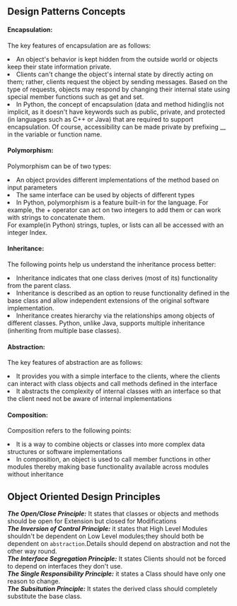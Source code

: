 ## Design Patterns Concepts
#### Encapsulation:
The key features of encapsulation are as follows:
    <li>An object's behavior is kept hidden from the outside world or objects keep their state information private.
    <li>Clients can't change the object's internal state by directly acting on them; rather, clients request the object by sending messages. Based on the type of requests, objects may respond by changing their internal state using special member functions such as get and set.
    <li>In Python, the concept of encapsulation (data and method hiding)is not implicit, as it doesn't have keywords such as public, private, and protected (in languages such as C++ or Java) that are required to support encapsulation. Of course, accessibility can be made private by prefixing __ in the variable or function name.
#### Polymorphism:
Polymorphism can be of two types:
<li>An object provides different implementations of the method based on input parameters
<li>The same interface can be used by objects of different types
<li>In Python, polymorphism is a feature built-in for the language. For example, the + operator can act on two integers to add them or can work with strings to concatenate them.<br/>
For example(in Python) strings, tuples, or lists can all be accessed with an integer Index.

#### Inheritance:
The following points help us understand the inheritance process better:
<li>Inheritance indicates that one class derives (most of its) functionality from the parent class.
<li>Inheritance is described as an option to reuse functionality defined in the base class and allow independent extensions of the original software implementation.
<li>Inheritance creates hierarchy via the relationships among objects of different classes. Python, unlike Java, supports multiple inheritance (inheriting from multiple base classes).

#### Abstraction:
The key features of abstraction are as follows:
<li>It provides you with a simple interface to the clients, where the clients can interact with class objects and call methods defined in the interface
<li>It abstracts the complexity of internal classes with an interface so that the client need not be aware of internal implementations

#### Composition:
Composition refers to the following points:
<li>It is a way to combine objects or classes into more complex data structures or software implementations
<li>In composition, an object is used to call member functions in other modules thereby making base functionality available across modules without inheritance

## Object Oriented Design Principles
***The Open/Close Principle:*** 
It states that classes or objects and methods should be open for Extension but closed for Modifications<br/>
***The Inversion of Control Principle:***
it states that High Level Modules shouldn't be dependent on Low Level modules;they should both be dependent on `abstraction`.Details should depend on abstraction and not the other way round.<br/>
***The Interface Segregation Principle:***
It states Clients should not be forced to depend on interfaces they don't use.<br/>
***The Single Responsibility Principle:***
it states a Class should have only one reason to change.<br/>
***The Subsitution Principle:***
It states the derived class should completely substitute the base class.<br/>